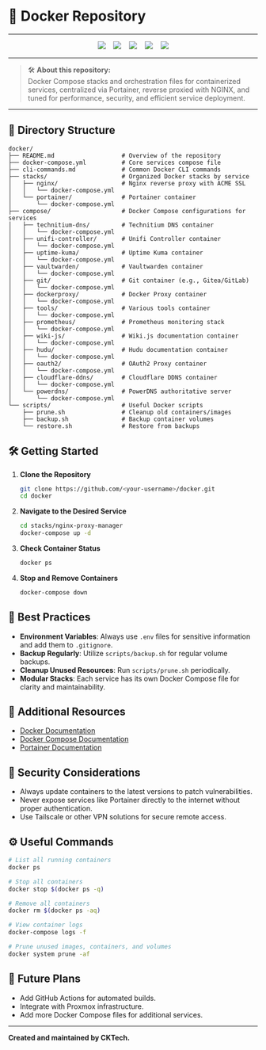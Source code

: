 # 🐳 Docker Repository
---
<p align="center">
  <img src="https://img.shields.io/badge/Docker-Container_Platform-2496ed?logo=docker&logoColor=white"/> &nbsp;&nbsp;
  <img src="https://img.shields.io/badge/Compose-Docker_orchestration-2496ed?logo=docker&logoColor=white"/> &nbsp;&nbsp;
  <img src="https://img.shields.io/badge/Portainer-Docker_GUI-13BEF9?logo=portainer&logoColor=white"/> &nbsp;&nbsp;
  <img src="https://img.shields.io/badge/NGINX-Reverse_Proxy-009639?logo=nginx&logoColor=white"/> &nbsp;&nbsp;
  <img src="https://img.shields.io/badge/Optimized-⚡🚀🔒-00bcd4"/>
</p>

---
> 🛠️ **About this repository:**  
> Docker Compose stacks and orchestration files for containerized services, centralized via Portainer, reverse proxied with NGINX, and tuned for performance, security, and efficient service deployment.
---
## 📂 Directory Structure

```plaintext
docker/
├── README.md                   # Overview of the repository
├── docker-compose.yml          # Core services compose file
├── cli-commands.md             # Common Docker CLI commands
├── stacks/                     # Organized Docker stacks by service
│   ├── nginx/                  # Nginx reverse proxy with ACME SSL
│   │   └── docker-compose.yml
│   └── portainer/              # Portainer container
│       └── docker-compose.yml
├── compose/                    # Docker Compose configurations for services
│   ├── technitium-dns/         # Technitium DNS container
│   │   └── docker-compose.yml
│   ├── unifi-controller/       # Unifi Controller container
│   │   └── docker-compose.yml
│   ├── uptime-kuma/            # Uptime Kuma container
│   │   └── docker-compose.yml
│   ├── vaultwarden/            # Vaultwarden container
│   │   └── docker-compose.yml
│   ├── git/                    # Git container (e.g., Gitea/GitLab)
│   │   └── docker-compose.yml
│   ├── dockerproxy/            # Docker Proxy container
│   │   └── docker-compose.yml
│   ├── tools/                  # Various tools container
│   │   └── docker-compose.yml
│   ├── prometheus/             # Prometheus monitoring stack
│   │   └── docker-compose.yml
│   ├── wiki-js/                # Wiki.js documentation container
│   │   └── docker-compose.yml
│   ├── hudu/                   # Hudu documentation container
│   │   └── docker-compose.yml
│   ├── oauth2/                 # OAuth2 Proxy container
│   │   └── docker-compose.yml
│   ├── cloudflare-ddns/        # Cloudflare DDNS container
│   │   └── docker-compose.yml
│   └── powerdns/               # PowerDNS authoritative server
│       └── docker-compose.yml
└── scripts/                    # Useful Docker scripts
    ├── prune.sh                # Cleanup old containers/images
    ├── backup.sh               # Backup container volumes
    └── restore.sh              # Restore from backups
```

## 🛠️ Getting Started

1. **Clone the Repository**
   ```bash
   git clone https://github.com/<your-username>/docker.git
   cd docker
   ```

2. **Navigate to the Desired Service**
   ```bash
   cd stacks/nginx-proxy-manager
   docker-compose up -d
   ```

3. **Check Container Status**
   ```bash
   docker ps
   ```

4. **Stop and Remove Containers**
   ```bash
   docker-compose down
   ```

## 🧠 Best Practices

- **Environment Variables**: Always use `.env` files for sensitive information and add them to `.gitignore`.
- **Backup Regularly**: Utilize `scripts/backup.sh` for regular volume backups.
- **Cleanup Unused Resources**: Run `scripts/prune.sh` periodically.
- **Modular Stacks**: Each service has its own Docker Compose file for clarity and maintainability.

## 📖 Additional Resources

- [Docker Documentation](https://docs.docker.com/)
- [Docker Compose Documentation](https://docs.docker.com/compose/)
- [Portainer Documentation](https://docs.portainer.io/)

## 🔐 Security Considerations

- Always update containers to the latest versions to patch vulnerabilities.
- Never expose services like Portainer directly to the internet without proper authentication.
- Use Tailscale or other VPN solutions for secure remote access.

## ⚙️ Useful Commands

```bash
# List all running containers
docker ps

# Stop all containers
docker stop $(docker ps -q)

# Remove all containers
docker rm $(docker ps -aq)

# View container logs
docker-compose logs -f

# Prune unused images, containers, and volumes
docker system prune -af
```

## 🚀 Future Plans

- Add GitHub Actions for automated builds.
- Integrate with Proxmox infrastructure.
- Add more Docker Compose files for additional services.

---

**Created and maintained by CKTech.**

